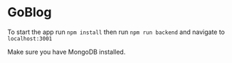# GoBlog

To start the app run `npm install` then run `npm run backend` and navigate to `localhost:3001`

Make sure you have MongoDB installed.
